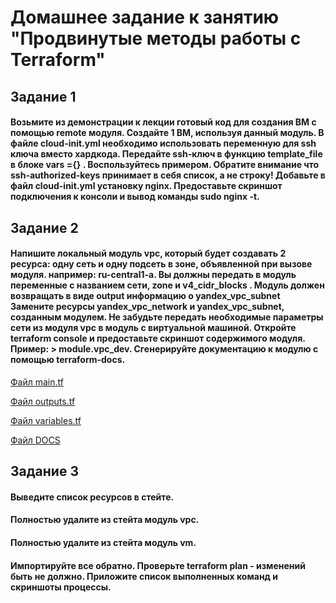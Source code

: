 # Домашнее задание к занятию "Продвинутые методы работы с Terraform"
## Задание 1
#### Возьмите из демонстрации к лекции готовый код для создания ВМ с помощью remote модуля. Создайте 1 ВМ, используя данный модуль. В файле cloud-init.yml необходимо использовать переменную для ssh ключа вместо хардкода. Передайте ssh-ключ в функцию template_file в блоке vars ={} . Воспользуйтесь примером. Обратите внимание что ssh-authorized-keys принимает в себя список, а не строку! Добавьте в файл cloud-init.yml установку nginx. Предоставьте скриншот подключения к консоли и вывод команды sudo nginx -t.

## Задание 2
#### Напишите локальный модуль vpc, который будет создавать 2 ресурса: одну сеть и одну подсеть в зоне, объявленной при вызове модуля. например: ru-central1-a. Вы должны передать в модуль переменные с названием сети, zone и v4_cidr_blocks . Модуль должен возвращать в виде output информацию о yandex_vpc_subnet Замените ресурсы yandex_vpc_network и yandex_vpc_subnet, созданным модулем. Не забудьте передать необходимые параметры сети из модуля vpc в модуль с виртуальной машиной. Откройте terraform console и предоставьте скриншот содержимого модуля. Пример: > module.vpc_dev. Сгенерируйте документацию к модулю с помощью terraform-docs.

[Файл main.tf](https://github.com/dikalov/devops-28/blob/main/07-terraform-04-project/main.tf)

[Файл outputs.tf](https://github.com/dikalov/devops-28/blob/main/07-terraform-04-project/outputs.tf)

[Файл variables.tf](https://github.com/dikalov/devops-28/blob/main/07-terraform-04-project/variables.tf)

[Файл DOCS](https://github.com/dikalov/devops-28/blob/main/07-terraform-04-project/DOC.md)

## Задание 3
#### Выведите список ресурсов в стейте.

#### Полностью удалите из стейта модуль vpc.

#### Полностью удалите из стейта модуль vm.

#### Импортируйте все обратно. Проверьте terraform plan - изменений быть не должно. Приложите список выполненных команд и скриншоты процессы.

